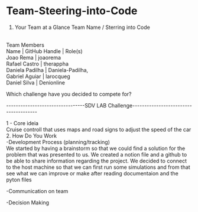 # Team-Steering-into-Code


1. Your Team at a Glance
Team Name / Sterring into Code
<br>
Team Members
<br>
Name            |  GitHub Handle |	    Role(s)
<br>
Joao Rema 	    | joaorema
<br>
Rafael Castro 	| therappha
<br>
Daniela Padilha |	Daniela-Padilha,
<br>
Gabriel	Aguiar  | larocqueg
<br>
Daniel Silva    | Denionline
<br>

Which challenge have you decided to compete for?

---------------------------------SDV LAB Challenge--------------------------------------

1 - Core ideia
<br>
Cruise controll that uses maps and road signs to adjust the speed of the car
<br>
2. How Do You Work
<br>
-Development Process (planning/tracking)
<br>
We started by having a brainstorm so that we could find a solution for the problem that was presented to us. We created a notion file and a github to be able to share information regarding the project.
We decided to connect to the host machine so that we can first run some simulations and from that see what we can improve or make after reading documentaion and the pyton files
<br>


-Communication on team

-Decision Making



